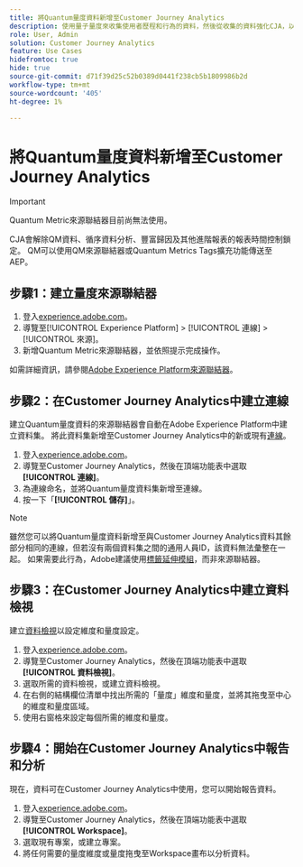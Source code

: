 ```yaml
---
title: 將Quantum量度資料新增至Customer Journey Analytics
description: 使用量子量度來收集使用者歷程和行為的資料，然後從收集的資料強化CJA，以提取更豐富的見解。
role: User, Admin
solution: Customer Journey Analytics
feature: Use Cases
hidefromtoc: true
hide: true
source-git-commit: d71f39d25c52b0389d0441f238cb5b1809986b2d
workflow-type: tm+mt
source-wordcount: '405'
ht-degree: 1%

---
```


# 將Quantum量度資料新增至Customer Journey Analytics

>[!IMPORTANT]
>
>Quantum Metric來源聯結器目前尚無法使用。

CJA會解除QM資料、循序資料分析、豐富歸因及其他進階報表的報表時間控制鎖定。  QM可以使用QM來源聯結器或Quantum Metrics Tags擴充功能傳送至AEP。

## 步驟1：建立量度來源聯結器

1. 登入[experience.adobe.com](https://experience.adobe.com)。
1. 導覽至[!UICONTROL Experience Platform] > [!UICONTROL 連線] > [!UICONTROL 來源]。
1. 新增Quantum Metric來源聯結器，並依照提示完成操作。

如需詳細資訊，請參閱[Adobe Experience Platform來源聯結器](https://experienceleague.adobe.com/en/docs/experience-platform/sources/home)。

## 步驟2：在Customer Journey Analytics中建立連線

建立Quantum量度資料的來源聯結器會自動在Adobe Experience Platform中建立資料集。 將此資料集新增至Customer Journey Analytics中的新或現有[連線](/help/connections/overview.md)。

1. 登入[experience.adobe.com](https://experience.adobe.com)。
1. 導覽至Customer Journey Analytics，然後在頂端功能表中選取&#x200B;**[!UICONTROL 連線]**。
1. 為連線命名，並將Quantum量度資料集新增至連線。
1. 按一下「**[!UICONTROL 儲存]**」。

>[!NOTE]
>雖然您可以將Quantum量度資料新增至與Customer Journey Analytics資料其餘部分相同的連線，但若沒有兩個資料集之間的通用人員ID，該資料無法彙整在一起。 如果需要此行為，Adobe建議使用[標籤延伸模組](https://experienceleague.adobe.com/en/docs/experience-platform/destinations/catalog/analytics/quantum-metric)，而非來源聯結器。

## 步驟3：在Customer Journey Analytics中建立資料檢視

建立[資料檢視](/help/data-views/data-views.md)以設定維度和量度設定。

1. 登入[experience.adobe.com](https://experience.adobe.com)。
1. 導覽至Customer Journey Analytics，然後在頂端功能表中選取&#x200B;**[!UICONTROL 資料檢視]**。
1. 選取所需的資料檢視，或建立資料檢視。
1. 在右側的結構欄位清單中找出所需的「量度」維度和量度，並將其拖曳至中心的維度和量度區域。
1. 使用右窗格來設定每個所需的維度和量度。

## 步驟4：開始在Customer Journey Analytics中報告和分析

現在，資料可在Customer Journey Analytics中使用，您可以開始報告資料。

1. 登入[experience.adobe.com](https://experience.adobe.com)。
1. 導覽至Customer Journey Analytics，然後在頂端功能表中選取&#x200B;**[!UICONTROL Workspace]**。
1. 選取現有專案，或建立專案。
1. 將任何需要的量度維度或量度拖曳至Workspace畫布以分析資料。
